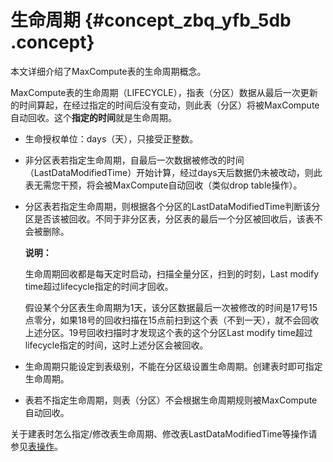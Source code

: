 # 生命周期 {#concept_zbq_yfb_5db .concept}

本文详细介绍了MaxCompute表的生命周期概念。

MaxCompute表的生命周期（LIFECYCLE），指表（分区）数据从最后一次更新的时间算起，在经过指定的时间后没有变动，则此表（分区）将被MaxCompute自动回收。这个**指定的时间**就是生命周期。

-   生命授权单位：days（天），只接受正整数。
-   非分区表若指定生命周期，自最后一次数据被修改的时间（LastDataModifiedTime）开始计算，经过days天后数据仍未被改动，则此表无需您干预，将会被MaxCompute自动回收（类似drop table操作）。
-   分区表若指定生命周期，则根据各个分区的LastDataModifiedTime判断该分区是否该被回收。不同于非分区表，分区表的最后一个分区被回收后，该表不会被删除。

    **说明：** 

    生命周期回收都是每天定时启动，扫描全量分区，扫到的时刻，Last modify time超过lifecycle指定的时间才回收。

    假设某个分区表生命周期为1天，该分区数据最后一次被修改的时间是17号15点零分，如果18号的回收扫描在15点前扫到这个表（不到一天），就不会回收上述分区。19号回收扫描时才发现这个表的这个分区Last modify time超过lifecycle指定的时间，这时上述分区会被回收。

-   生命周期只能设定到表级别，不能在分区级设置生命周期。创建表时即可指定生命周期。
-   表若不指定生命周期，则表（分区）不会根据生命周期规则被MaxCompute自动回收。

关于建表时怎么指定/修改表生命周期、修改表LastDataModifiedTime等操作请参见[表操作](intl.zh-CN/用户指南/SQL/DDL语句/表操作.md#)。

